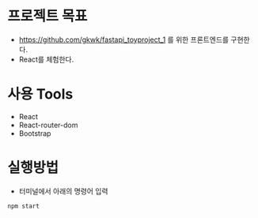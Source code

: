 # 프로젝트 목표
- https://github.com/gkwk/fastapi_toyproject_1 를 위한 프론트엔드를 구현한다.
- React를 체험한다.
# 사용 Tools
- React
- React-router-dom
- Bootstrap
# 실행방법
- 터미널에서 아래의 명령어 입력
```bash
npm start
```